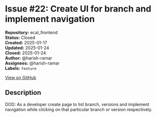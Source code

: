 # Issue #22: Create UI for branch and implement navigation

**Repository:** ecal_frontend  
**Status:** Closed  
**Created:** 2025-01-17  
**Updated:** 2025-01-24  
**Closed:** 2025-01-24  
**Author:** @harish-ramar  
**Assignees:** @harish-ramar  
**Labels:** `feature`  

[View on GitHub](https://github.com/Simtestlab/ecal_frontend/issues/22)

## Description

DOD:  As a developer create page to list branch, versions and implement navigation while clicking on that particular branch or version respectively.